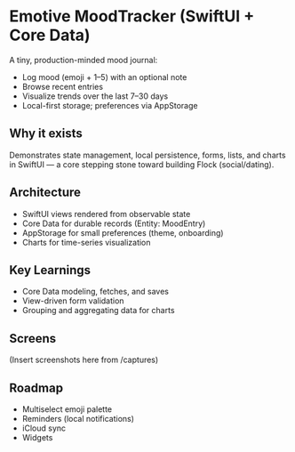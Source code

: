 # Emotive MoodTracker (SwiftUI + Core Data)

A tiny, production-minded mood journal:
- Log mood (emoji + 1–5) with an optional note
- Browse recent entries
- Visualize trends over the last 7–30 days
- Local-first storage; preferences via AppStorage

## Why it exists
Demonstrates state management, local persistence, forms, lists, and charts in SwiftUI — a core stepping stone toward building Flock (social/dating).

## Architecture
- SwiftUI views rendered from observable state
- Core Data for durable records (Entity: MoodEntry)
- AppStorage for small preferences (theme, onboarding)
- Charts for time-series visualization

## Key Learnings
- Core Data modeling, fetches, and saves
- View-driven form validation
- Grouping and aggregating data for charts

## Screens
(Insert screenshots here from /captures)

## Roadmap
- Multiselect emoji palette
- Reminders (local notifications)
- iCloud sync
- Widgets


